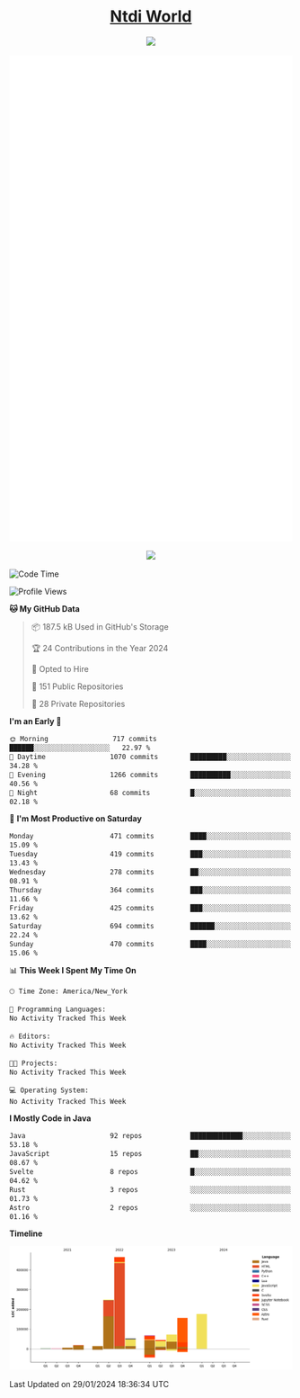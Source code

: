 <h1 align="center"><a href="https://www.ntdi.world">Ntdi World</a></h1>
<p align="center">
  <a href="https://github.com/n-tdi"><img src="https://readme-typing-svg.herokuapp.com?lines=FullStack+Developer;Web+Developer;Open-Source+Enthusiast;Java+Developer;Spigot-API%20Developer;&center=true&width=500&height=50"></a>
</p>

<div align="center">
  <img src="/github-metrics.svg"></img>
  
  <img src="https://komarev.com/ghpvc/?username=n-tdi&color=green"></img>
</div>

<!-- May use later.. idk -->
<!-- <a href="http://www.github.com/n-tdi"><img src="https://github-readme-stats.vercel.app/api?username=n-tdi&show_icons=true&hide=&count_private=true&title_color=0891b2&text_color=ffffff&icon_color=0891b2&bg_color=1c1917&hide_border=true&show_icons=true" alt="n-tdi's GitHub stats" /></a> -->

<!--START_SECTION:waka-->
![Code Time](http://img.shields.io/badge/Code%20Time-324%20hrs%2046%20mins-blue)

![Profile Views](http://img.shields.io/badge/Profile%20Views-0-blue)

**🐱 My GitHub Data** 

> 📦 187.5 kB Used in GitHub's Storage 
 > 
> 🏆 24 Contributions in the Year 2024
 > 
> 💼 Opted to Hire
 > 
> 📜 151 Public Repositories 
 > 
> 🔑 28 Private Repositories 
 > 
**I'm an Early 🐤** 

```text
🌞 Morning                717 commits         ██████░░░░░░░░░░░░░░░░░░░   22.97 % 
🌆 Daytime                1070 commits        █████████░░░░░░░░░░░░░░░░   34.28 % 
🌃 Evening                1266 commits        ██████████░░░░░░░░░░░░░░░   40.56 % 
🌙 Night                  68 commits          █░░░░░░░░░░░░░░░░░░░░░░░░   02.18 % 
```
📅 **I'm Most Productive on Saturday** 

```text
Monday                   471 commits         ████░░░░░░░░░░░░░░░░░░░░░   15.09 % 
Tuesday                  419 commits         ███░░░░░░░░░░░░░░░░░░░░░░   13.43 % 
Wednesday                278 commits         ██░░░░░░░░░░░░░░░░░░░░░░░   08.91 % 
Thursday                 364 commits         ███░░░░░░░░░░░░░░░░░░░░░░   11.66 % 
Friday                   425 commits         ███░░░░░░░░░░░░░░░░░░░░░░   13.62 % 
Saturday                 694 commits         ██████░░░░░░░░░░░░░░░░░░░   22.24 % 
Sunday                   470 commits         ████░░░░░░░░░░░░░░░░░░░░░   15.06 % 
```


📊 **This Week I Spent My Time On** 

```text
🕑︎ Time Zone: America/New_York

💬 Programming Languages: 
No Activity Tracked This Week

🔥 Editors: 
No Activity Tracked This Week

🐱‍💻 Projects: 
No Activity Tracked This Week

💻 Operating System: 
No Activity Tracked This Week
```

**I Mostly Code in Java** 

```text
Java                     92 repos            █████████████░░░░░░░░░░░░   53.18 % 
JavaScript               15 repos            ██░░░░░░░░░░░░░░░░░░░░░░░   08.67 % 
Svelte                   8 repos             █░░░░░░░░░░░░░░░░░░░░░░░░   04.62 % 
Rust                     3 repos             ░░░░░░░░░░░░░░░░░░░░░░░░░   01.73 % 
Astro                    2 repos             ░░░░░░░░░░░░░░░░░░░░░░░░░   01.16 % 
```



**Timeline**

![Lines of Code chart](https://raw.githubusercontent.com/n-tdi/n-tdi/main/assets/bar_graph.png)


 Last Updated on 29/01/2024 18:36:34 UTC
<!--END_SECTION:waka-->
